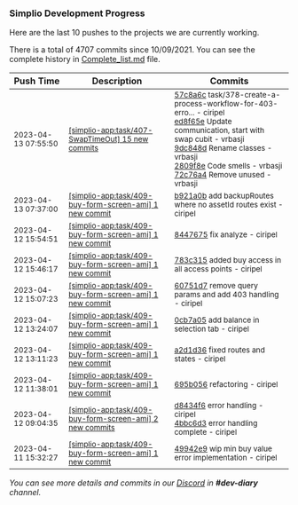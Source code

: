 
### Simplio Development Progress

Here are the last 10 pushes to the projects we are currently working.

There is a total of 4707 commits since 10/09/2021. You can see the complete history in
 [Complete_list.md](Complete_list.md) file.

| Push Time | Description | Commits |
| --- | --- | --- |
| <sub>2023-04-13 07:55:50</sub> | <sub>[[simplio-app:task/407\-SwapTimeOut] 15 new commits](https://github.com/SimplioOfficial/simplio-app/compare/c3be499022b8...564492fddcee)</sub> | <sub>[57c8a6c](https://github.com/SimplioOfficial/simplio-app/commit/57c8a6c69543749ac438f3bf49098ad9827eee03) task/378-create-a-process-workflow-for-403-erro... - ciripel<br>[ed8f65e](https://github.com/SimplioOfficial/simplio-app/commit/ed8f65e1335689b3b7b04b788f7256c2e5648686) Update communication, start with swap cubit - vrbasji<br>[9dc848d](https://github.com/SimplioOfficial/simplio-app/commit/9dc848d73416654e6ce40f37d8d01f1f61e5e09b) Rename classes - vrbasji<br>[2809f8e](https://github.com/SimplioOfficial/simplio-app/commit/2809f8edaeb4ba21c9bd236b8ee833a3e4555c25) Code smells - vrbasji<br>[72c76a4](https://github.com/SimplioOfficial/simplio-app/commit/72c76a4fdcc26bc1072e3bd8dc5f6b7df6337ea2) Remove unused - vrbasji</sub> |
| <sub>2023-04-13 07:37:00</sub> | <sub>[[simplio-app:task/409\-buy\-form\-screen\-ami] 1 new commit](https://github.com/SimplioOfficial/simplio-app/commit/b921a0ba598aab11004231f903be5d20bb6e6e2e)</sub> | <sub>[b921a0b](https://github.com/SimplioOfficial/simplio-app/commit/b921a0ba598aab11004231f903be5d20bb6e6e2e) add backupRoutes where no assetId routes exist - ciripel</sub> |
| <sub>2023-04-12 15:54:51</sub> | <sub>[[simplio-app:task/409\-buy\-form\-screen\-ami] 1 new commit](https://github.com/SimplioOfficial/simplio-app/commit/8447675b1330af05a9d94ddc2211db912e383f6e)</sub> | <sub>[8447675](https://github.com/SimplioOfficial/simplio-app/commit/8447675b1330af05a9d94ddc2211db912e383f6e) fix analyze - ciripel</sub> |
| <sub>2023-04-12 15:46:17</sub> | <sub>[[simplio-app:task/409\-buy\-form\-screen\-ami] 1 new commit](https://github.com/SimplioOfficial/simplio-app/commit/783c3151fc0ad22079c7534ed8bf526bd6764512)</sub> | <sub>[783c315](https://github.com/SimplioOfficial/simplio-app/commit/783c3151fc0ad22079c7534ed8bf526bd6764512) added buy access in all access points - ciripel</sub> |
| <sub>2023-04-12 15:07:23</sub> | <sub>[[simplio-app:task/409\-buy\-form\-screen\-ami] 1 new commit](https://github.com/SimplioOfficial/simplio-app/commit/60751d73c20ec8572ad192b86b2e005277d5477d)</sub> | <sub>[60751d7](https://github.com/SimplioOfficial/simplio-app/commit/60751d73c20ec8572ad192b86b2e005277d5477d) remove query params and add 403 handling - ciripel</sub> |
| <sub>2023-04-12 13:24:07</sub> | <sub>[[simplio-app:task/409\-buy\-form\-screen\-ami] 1 new commit](https://github.com/SimplioOfficial/simplio-app/commit/0cb7a057e6d060b51fb4bdefd241679bb06560ac)</sub> | <sub>[0cb7a05](https://github.com/SimplioOfficial/simplio-app/commit/0cb7a057e6d060b51fb4bdefd241679bb06560ac) add balance in selection tab - ciripel</sub> |
| <sub>2023-04-12 13:11:23</sub> | <sub>[[simplio-app:task/409\-buy\-form\-screen\-ami] 1 new commit](https://github.com/SimplioOfficial/simplio-app/commit/a2d1d36c47b1cdcb703e1676f8d55df55fb2b240)</sub> | <sub>[a2d1d36](https://github.com/SimplioOfficial/simplio-app/commit/a2d1d36c47b1cdcb703e1676f8d55df55fb2b240) fixed routes and states - ciripel</sub> |
| <sub>2023-04-12 11:38:01</sub> | <sub>[[simplio-app:task/409\-buy\-form\-screen\-ami] 1 new commit](https://github.com/SimplioOfficial/simplio-app/commit/695b056c397b99271288eebb1fe3c80c9b3ac793)</sub> | <sub>[695b056](https://github.com/SimplioOfficial/simplio-app/commit/695b056c397b99271288eebb1fe3c80c9b3ac793) refactoring - ciripel</sub> |
| <sub>2023-04-12 09:04:35</sub> | <sub>[[simplio-app:task/409\-buy\-form\-screen\-ami] 2 new commits](https://github.com/SimplioOfficial/simplio-app/compare/49942e94d59a...4bbc6d3adaa5)</sub> | <sub>[d8434f6](https://github.com/SimplioOfficial/simplio-app/commit/d8434f62ab792f54c8d4ff557e5377391c794902) error handling - ciripel<br>[4bbc6d3](https://github.com/SimplioOfficial/simplio-app/commit/4bbc6d3adaa58b02a2e003250decc9a92254f454) error handling complete - ciripel</sub> |
| <sub>2023-04-11 15:32:27</sub> | <sub>[[simplio-app:task/409\-buy\-form\-screen\-ami] 1 new commit](https://github.com/SimplioOfficial/simplio-app/commit/49942e94d59acbbf60e9926f3ee35c0d10deae79)</sub> | <sub>[49942e9](https://github.com/SimplioOfficial/simplio-app/commit/49942e94d59acbbf60e9926f3ee35c0d10deae79) wip min buy value error implementation - ciripel</sub> |

_You can see more details and commits in our [Discord](https://discord.gg/aKhjuwZmdP) in **#dev-diary** channel._
